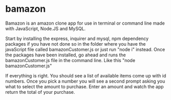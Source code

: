 # bamazon

Bamazon is an amazon clone app for use in terminal or command line made with JavaScript, Node.JS and MySQL.

Start by installing the express, inquirer and mysql, npm dependency packages if you have not done so in the folder where you have the javaScript file called bamazonCustomer.js or just run "node i" instead. Once the packages have been installed, go ahead and runs the bamazonCustomer.js file in the command line. Like this "node bamazonCustomer.js"

If everything is right. You should see a list of available items come up with id numbers. Once you pick a number you will see a second prompt asking you what to select the amount to purchase. Enter an amount and watch the app return the total of your purchase.